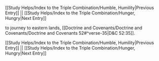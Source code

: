[[Study Helps/Index to the Triple Combination/Humble, Humility|Previous Entry]]  ||  [[Study Helps/Index to the Triple Combination/Hunger, Hungry|Next Entry]]

 to journey to eastern lands, [[Doctrine and Covenants/Doctrine and Covenants/Doctrine and Covenants 52#^verse-35|D&C 52:35]].

[[Study Helps/Index to the Triple Combination/Humble, Humility|Previous Entry]]  ||  [[Study Helps/Index to the Triple Combination/Hunger, Hungry|Next Entry]]